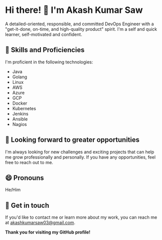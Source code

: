 # Hi there! 👋 I'm Akash Kumar Saw
A detailed-oriented, responsible, and committed DevOps Engineer with a "get-it-done, on-time, and high-quality product" spirit. I'm a self and quick learner, self-motivated and confident.

## 🔭 Skills and Proficiencies
I'm proficient in the following technologies:
- Java
- Golang
- Linux
- AWS
- Azure
- GCP
- Docker
- Kubernetes
- Jenkins
- Ansible
- Nagios

## 🤔 Looking forward to greater opportunities
I'm always looking for new challenges and exciting projects that can help me grow professionally and personally. If you have any opportunities, feel free to reach out to me.

## 😄 Pronouns
He/Him

## 💬 Get in touch
If you'd like to contact me or learn more about my work, you can reach me at akashkumarsaw03@gmail.com.

**Thank you for visiting my GitHub profile!**

